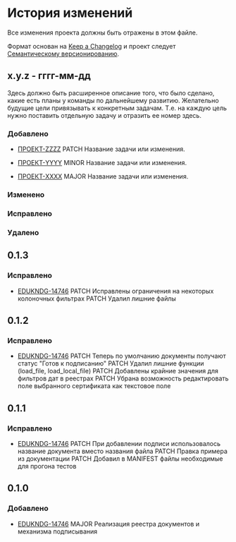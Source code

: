 # История изменений

Все изменения проекта должны быть отражены в этом файле.

Формат основан на [Keep a Changelog](http://keepachangelog.com/)
и проект следует [Семантическому версионированию](http://semver.org/).

## x.y.z - гггг-мм-дд

Здесь должно быть расширенное описание того, что было сделано, какие есть планы у команды по дальнейшему развитию.
Желательно будущие цели привязывать к конкретным задачам. Т.е. на каждую цель нужно поставить отдельную задачу и
отразить ее номер здесь.

### Добавлено

- [ПРОЕКТ-ZZZZ](https://jira.bars.group/browse/ПРОЕКТ-ZZZZ)
  PATCH Название задачи или изменения.

- [ПРОЕКТ-YYYY](https://jira.bars.group/browse/ПРОЕКТ-YYYY)
  MINOR Название задачи или изменения.

- [ПРОЕКТ-XXXX](https://jira.bars.group/browse/ПРОЕКТ-XXXX)
  MAJOR Название задачи или изменения.

### Изменено

### Исправлено

### Удалено

## 0.1.3
### Исправлено
- [EDUKNDG-14746](https://jira.bars.group/browse/EDUKNDG-14746)
  PATCH Исправлены ограничения на некоторых колоночных фильтрах
  PATCH Удалил лишние файлы

## 0.1.2
### Исправлено
- [EDUKNDG-14746](https://jira.bars.group/browse/EDUKNDG-14746)
  PATCH Теперь по умолчанию документы получают статус "Готов к подписанию"
  PATCH Удалил лишние функции (load_file, load_local_file)
  PATCH Добавлены крайние значения для фильтров дат в реестрах
  PATCH Убрана возможность редактировать поле выбранного сертификата как текстовое поле

## 0.1.1
### Исправлено
- [EDUKNDG-14746](https://jira.bars.group/browse/EDUKNDG-14746) 
  PATCH При добавлении подписи использовалось название документа вместо названия файла
  PATCH Правка примера из документации
  PATCH Добавил в MANIFEST файлы необходимые для прогона тестов 

## 0.1.0
### Добавлено
- [EDUKNDG-14746](https://jira.bars.group/browse/EDUKNDG-14746) 
  MAJOR Реализация реестра документов и механизма подписывания
